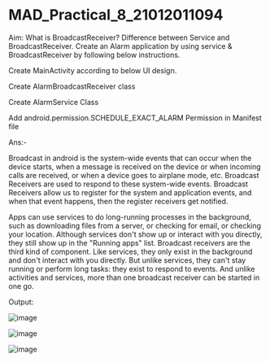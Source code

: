 # MAD_Practical_8_21012011094

Aim: What is BroadcastReceiver? Difference between Service and BroadcastReceiver. Create an Alarm application by using service & BroadcastReceiver by following below instructions.

Create MainActivity according to below UI design.

Create AlarmBroadcastReceiver class

Create AlarmService Class

Add android.permission.SCHEDULE_EXACT_ALARM Permission in Manifest file

Ans:-

Broadcast in android is the system-wide events that can occur when the device starts, when a message is received on the device or when incoming calls are received, or when a device goes to airplane mode, etc. Broadcast Receivers are used to respond to these system-wide events. Broadcast Receivers allow us to register for the system and application events, and when that event happens, then the register receivers get notified.

Apps can use services to do long-running processes in the background, such as downloading files from a server, or checking for email, or checking your location. Although services don't show up or interact with you directly, they still show up in the "Running apps" list. Broadcast receivers are the third kind of component. Like services, they only exist in the background and don't interact with you directly. But unlike services, they can't stay running or perform long tasks: they exist to respond to events. And unlike activities and services, more than one broadcast receiver can be started in one go.

Output:

![image](https://github.com/Nisarg512/MAD_Practical_8_21012011094/assets/139303998/5222ea79-e442-4391-9041-d337b830df2c)

![image](https://github.com/Nisarg512/MAD_Practical_8_21012011094/assets/139303998/5af0c433-8423-4d8b-903e-9c75d63d3388)

![image](https://github.com/Nisarg512/MAD_Practical_8_21012011094/assets/139303998/f434be4b-ed46-4d7c-9017-1e752cdb4249)


